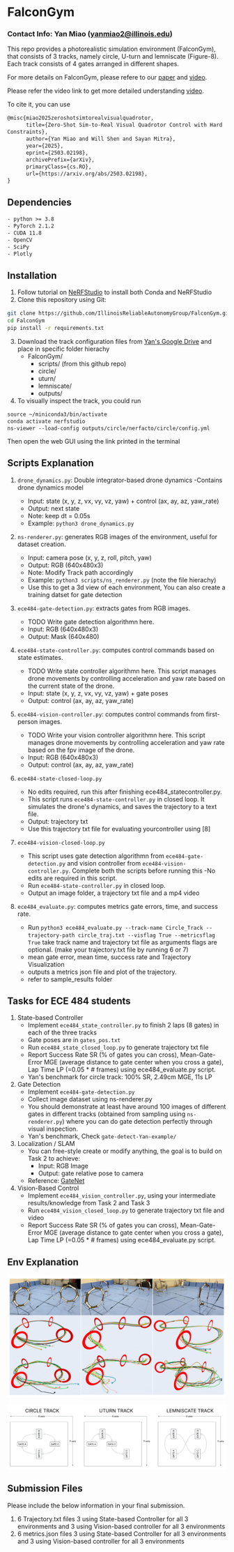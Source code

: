 # FalconGym

### Contact Info: Yan Miao (yanmiao2@illinois.edu)

This repo provides a photorealistic simulation environment (FalconGym), that consists of 3 tracks, namely circle, U-turn and lemniscate (Figure-8). Each track consists of 4 gates arranged in different shapes.

For more details on FalconGym, please refere to our [paper](https://arxiv.org/abs/2503.02198) and [video](https://www.youtube.com/watch?v=TuTugNa39xs). 

Please refer the video link to get more detailed understanding [video](https://www.youtube.com/watch?v=TuTugNa39xs).

To cite it, you can use 
```
@misc{miao2025zeroshotsimtorealvisualquadrotor,
      title={Zero-Shot Sim-to-Real Visual Quadrotor Control with Hard Constraints}, 
      author={Yan Miao and Will Shen and Sayan Mitra},
      year={2025},
      eprint={2503.02198},
      archivePrefix={arXiv},
      primaryClass={cs.RO},
      url={https://arxiv.org/abs/2503.02198}, 
}
```
## Dependencies
    - python >= 3.8
    - PyTorch 2.1.2
    - CUDA 11.8
    - OpenCV
    - SciPy
    - Plotly

## Installation

1. Follow tutorial on [NeRFStudio](https://docs.nerf.studio/quickstart/installation.html) to install both Conda and NeRFStudio
2. Clone this repository using Git:
```bash
git clone https://github.com/IllinoisReliableAutonomyGroup/FalconGym.git
cd FalconGym
pip install -r requirements.txt
```
3. Download the track configuration files from [Yan's Google Drive](https://drive.google.com/drive/folders/14IWE-GJ0t2qyS2GCGHhRHTpKWM0x6Jrh?usp=sharing) and place in specific folder hierachy
    - FalconGym/
        - scripts/ (from this github repo)
        - circle/
        - uturn/
        - lemniscate/
        - outputs/
4. To visually inspect the track, you could run
```
source ~/miniconda3/bin/activate
conda activate nerfstudio
ns-viewer --load-config outputs/circle/nerfacto/circle/config.yml
```
Then open the web GUI using the link printed in the terminal

## Scripts Explanation
1. `drone_dynamics.py`: Double integrator-based drone dynamics
    -Contains drone dynamics model
    - Input: state (x, y, z, vx, vy, vz, yaw)  + control (ax, ay, az, yaw_rate)
    - Output: next state
    - Note: keep dt = 0.05s
    - Example: `python3 drone_dynamics.py`

2. `ns-renderer.py`:  generates RGB images of the environment, useful for dataset creation.
    - Input: camera pose (x, y, z, roll, pitch, yaw)
    - Output: RGB (640x480x3)
    - Note: Modify Track path accordingly
    - Example: `python3 scripts/ns_renderer.py` (note the file hierachy)
    - Use this to get a 3d view of each environment, You can also create a training datset for gate detection

3. `ece484-gate-detection.py`: extracts gates from RGB images.
    - TODO Write gate detection algorithmn here.
    - Input: RGB (640x480x3)
    - Output: Mask (640x480)

4. `ece484-state-controller.py`: computes control commands based on state estimates.
    - TODO Write state controller algorithmn here. This script manages drone movements by controlling acceleration and yaw rate based on the current state of the drone.
    - Input: state (x, y, z, vx, vy, vz, yaw) + gate poses
    - Output: control (ax, ay, az, yaw_rate)

5. `ece484-vision-controller.py`:  computes control commands from first-person images.
    - TODO Write your vision controller algorithmn here. This script manages drone movements by controlling acceleration and yaw rate based on the fpv image of the drone.
    - Input: RGB (640x480x3)
    - Output: control (ax, ay, az, yaw_rate)

6.  `ece484-state-closed-loop.py`
    - No edits required, run this after finishing ece484_statecontroller.py. 
    - This script runs `ece484-state-controller.py` in closed loop. It simulates the drone's dynamics, and saves the trajectory to a text file.
    - Output: trajectory txt
    - Use this trajectory txt file for evaluating yourcontroller using [8]

7.  `ece484-vision-closed-loop.py`
    - This script uses gate detection algorithmn from `ece484-gate-detection.py` and vision controller from `ece484-vision-controller.py`. Complete both the scripts before running this
    -No edits are required in this script.
    - Run `ece484-state-controller.py` in closed loop.
    - Output an image folder, a trajectory txt file and a mp4 video 

8.  `ece484_evaluate.py`: computes metrics gate errors, time, and success rate.
    - Run `python3 ece484_evaluate.py --track-name Circle_Track --trajectory-path circle_traj.txt --visflag True --metricsflag True` take track name and trajectory txt file as arguments flags are optional. (make your trajectory.txt file by running 6 or 7)
    - mean gate error, mean time, success rate and Trajectory Visualization
    - outputs a metrics json file and plot of the trajectory.
    - refer to sample_results folder


## Tasks for ECE 484 students
1. State-based Controller
    - Implement `ece484_state_controller.py` to finish 2 laps (8 gates) in each of the three tracks
    - Gate poses are in `gates_pos.txt`
    - Run `ece484_state_closed_loop.py` to generate trajectory txt file
    - Report Success Rate SR (% of gates you can cross), Mean-Gate-Error MGE (average distance to gate center when you cross a gate), Lap Time LP (=0.05 * # frames) using ece484_evaluate.py script.
    - Yan's benchmark for circle track: 100% SR, 2.49cm MGE, 11s LP
2. Gate Detection
    - Implement `ece484-gate-detection.py`
    - Collect image dataset using ns-renderer.py
    - You should demonstrate at least have around 100 images of different gates in different tracks (obtained from sampling using `ns-renderer.py`) where you can do gate detection perfectly through visual inspection. 
    - Yan's benchmark, Check `gate-detect-Yan-example/`
3. Localization / SLAM
    - You can free-style create or modify anything, the goal is to build on Task 2 to achieve:
        - Input: RGB Image
        - Output: gate relative pose to camera
    - Reference: [GateNet](https://github.com/open-airlab/GateNet)
4. Vision-Based Control
    - Implement `ece484_vision_controller.py`, using your intermediate results/knowledge from Task 2 and Task 3
    - Run `ece484_vision_closed_loop.py` to generate trajectory txt file and video
    - Report Success Rate SR (% of gates you can cross), Mean-Gate-Error MGE (average distance to gate center when you cross a gate), Lap Time LP (=0.05 * # frames) using ece484_evaluate.py script.
  


## Env Explanation
![](images/gates_image.png)

![Circle Track](images/tracks.png)


## Submission Files
Please include the below information in your final submission.
1. 6 Trajectory.txt files 3 using State-based Controller for all 3 environments and 3 using Vision-based controller for all 3 environments
2. 6 metrics.json files 3 using State-based Controller for all 3 environments and 3 using Vision-based controller for all 3 environments


